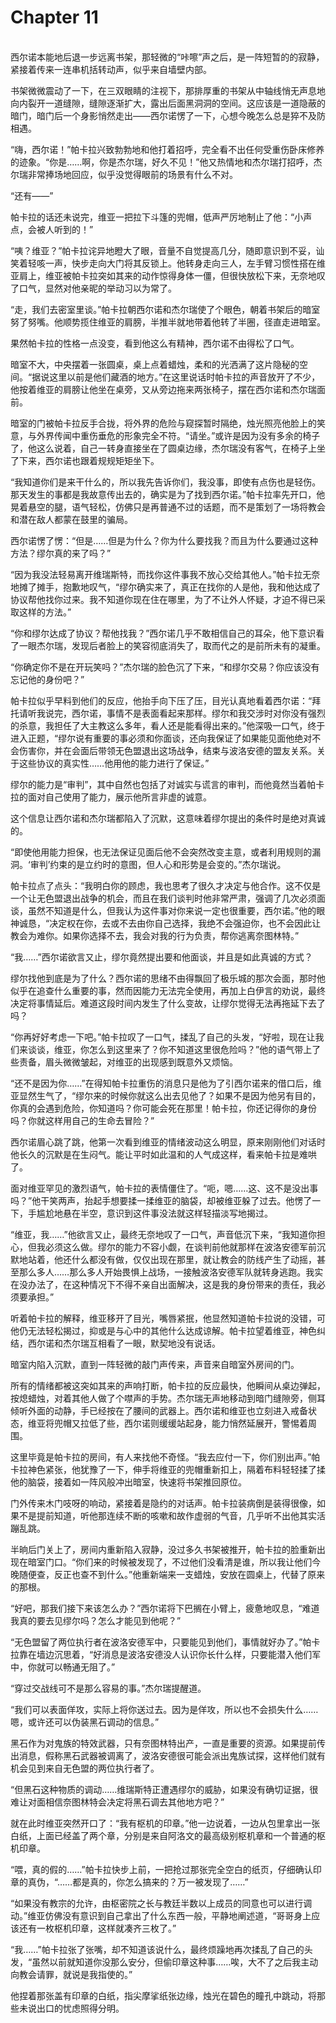 # Chapter 11

<br>
西尔诺本能地后退一步远离书架，那轻微的“咔嚓”声之后，是一阵短暂的的寂静，紧接着传来一连串机括转动声，似乎来自墙壁内部。

书架微微震动了一下，在三双眼睛的注视下，那排厚重的书架从中轴线悄无声息地向内裂开一道缝隙，缝隙逐渐扩大，露出后面黑洞洞的空间。这应该是一道隐蔽的暗门，暗门后一个身影悄然走出——西尔诺愣了一下，心想今晚怎么总是猝不及防相遇。

“嗨，西尔诺！”帕卡拉兴致勃勃地和他打着招呼，完全看不出任何受重伤卧床修养的迹象。“你是……啊，你是杰尔瑞，好久不见！”他又热情地和杰尔瑞打招呼，杰尔瑞非常捧场地回应，似乎没觉得眼前的场景有什么不对。

“还有——”

帕卡拉的话还未说完，维亚一把拉下斗篷的兜帽，低声严厉地制止了他：“小声点，会被人听到的！”

“咦？维亚？”帕卡拉诧异地瞪大了眼，音量不自觉提高几分，随即意识到不妥，讪笑着轻咳一声，快步走向大门将其反锁上。他转身走向三人，左手臂习惯性搭在维亚肩上，维亚被帕卡拉突如其来的动作惊得身体一僵，但很快放松下来，无奈地叹了口气，显然对他亲昵的举动习以为常了。

“走，我们去密室里谈。”帕卡拉朝西尔诺和杰尔瑞使了个眼色，朝着书架后的暗室努了努嘴。他顺势揽住维亚的肩膀，半推半就地带着他转了半圈，径直走进暗室。

果然帕卡拉的性格一点没变，看到他这么有精神，西尔诺不由得松了口气。

暗室不大，中央摆着一张圆桌，桌上点着蜡烛，柔和的光洒满了这片隐秘的空间。“据说这里以前是他们藏酒的地方。”在这里说话时帕卡拉的声音放开了不少，他按着维亚的肩膀让他坐在桌旁，又从旁边拖来两张椅子，摆在西尔诺和杰尔瑞面前。

暗室的门被帕卡拉反手合拢，将外界的危险与窥探暂时隔绝，烛光照亮他脸上的笑意，与外界传闻中重伤垂危的形象完全不符。“请坐。”或许是因为没有多余的椅子了，他这么说着，自己一转身直接坐在了圆桌边缘，杰尔瑞没有客气，在椅子上坐了下来，西尔诺也跟着规规矩矩坐下。

“我知道你们是来干什么的，所以我先告诉你们，我没事，即使有点伤也是轻伤。那天发生的事都是我故意传出去的，确实是为了找到西尔诺。”帕卡拉率先开口，他晃着悬空的腿，语气轻松，仿佛只是再普通不过的话题，而不是策划了一场将教会和潜在敌人都蒙在鼓里的骗局。

西尔诺愣了愣：“但是……但是为什么？你为什么要找我？而且为什么要通过这种方法？缪尔真的来了吗？”

“因为我没法轻易离开维瑞斯特，而找你这件事我不放心交给其他人。”帕卡拉无奈地摊了摊手，抱歉地叹气，“缪尔确实来了，真正在找你的人是他，我和他达成了协议帮他找你过来。我不知道你现在住在哪里，为了不让外人怀疑，才迫不得已采取这样的方法。”

“你和缪尔达成了协议？帮他找我？”西尔诺几乎不敢相信自己的耳朵，他下意识看了一眼杰尔瑞，发现后者脸上的笑容彻底消失了，取而代之的是前所未有的凝重。

“你确定你不是在开玩笑吗？”杰尔瑞的脸色沉了下来，“和缪尔交易？你应该没有忘记他的身份吧？”

帕卡拉似乎早料到他们的反应，他抬手向下压了压，目光认真地看着西尔诺：“拜托请听我说完，西尔诺，事情不是表面看起来那样。缪尔和我交涉时对你没有强烈的杀意，我担任了大主教这么多年，看人还是能看得出来的。”他深吸一口气，终于进入正题，“缪尔说有重要的事必须和你面谈，还向我保证了如果能见面他绝对不会伤害你，并在会面后带领无色盟退出这场战争，结束与波洛安德的盟友关系。关于这些协议的真实性……他用他的能力进行了保证。”

缪尔的能力是“审判”，其中自然也包括了对诚实与谎言的审判，而他竟然当着帕卡拉的面对自己使用了能力，展示他所言非虚的诚意。

这个信息让西尔诺和杰尔瑞都陷入了沉默，这意味着缪尔提出的条件时是绝对真诚的。

“即使他用能力担保，也无法保证见面后他不会突然改变主意，或者利用规则的漏洞。‘审判’约束的是立约时的意图，但人心和形势是会变的。”杰尔瑞说。

帕卡拉点了点头：“我明白你的顾虑，我也思考了很久才决定与他合作。这不仅是一个让无色盟退出战争的机会，而且在我们谈判时他非常严肃，强调了几次必须面谈，虽然不知道是什么，但我认为这件事对你来说一定也很重要，西尔诺。”他的眼神诚恳，“决定权在你，去或不去由你自己选择，我绝不会强迫你，也不会因此让教会为难你。如果你选择不去，我会对我的行为负责，帮你逃离奈图林特。”

“我……”西尔诺欲言又止，缪尔竟然提出要和他面谈，并且是如此真诚的方式？

缪尔找他到底是为了什么？西尔诺的思绪不由得飘回了极乐城的那次会面，那时他似乎在追查什么重要的事，然而因能力无法完全使用，再加上白伊言的劝说，最终决定将事情延后。难道这段时间内发生了什么变故，让缪尔觉得无法再拖延下去了吗？

“你再好好考虑一下吧。”帕卡拉叹了一口气，揉乱了自己的头发，“好啦，现在让我们来谈谈，维亚，你怎么到这里来了？你不知道这里很危险吗？”他的语气带上了些责备，眉头微微皱起，对维亚的出现感到既意外又烦恼。

“还不是因为你……”在得知帕卡拉重伤的消息只是他为了引西尔诺来的借口后，维亚显然生气了，“缪尔来的时候你就这么出去见他了？如果不是因为他另有目的，你真的会遇到危险，你知道吗？你可能会死在那里！帕卡拉，你还记得你的身份吗？你就这样用自己的生命去冒险？”

西尔诺眉心跳了跳，他第一次看到维亚的情绪波动这么明显，原来刚刚他们对话时他长久的沉默是在生闷气。能让平时如此温和的人气成这样，看来帕卡拉是难哄了。

面对维亚罕见的激烈语气，帕卡拉的表情僵住了。“呃，嗯……这、这不是没出事吗？”他干笑两声，抬起手想要揉一揉维亚的脑袋，却被维亚躲了过去。他愣了一下，手尴尬地悬在半空，意识到这件事没法就这样轻描淡写地揭过。

“维亚，我……”他欲言又止，最终无奈地叹了一口气，声音低沉下来，“我知道你担心，但我必须这么做。缪尔的能力不容小觑，在谈判前他就那样在波洛安德军前沉默地站着，他还什么都没有做，仅仅出现在那里，就让教会的防线产生了动摇，甚至那么多人……那么多人开始畏惧上战场，一接触波洛安德军队就转身逃跑。我实在没办法了，在这种情况下不得不亲自出面解决，这是我的身份带来的责任，我必须要承担。”

听着帕卡拉的解释，维亚移开了目光，嘴唇紧抿，他显然知道帕卡拉说的没错，可他仍无法轻松揭过，抑或是与心中的其他什么达成谅解。帕卡拉望着维亚，神色纠结，西尔诺和杰尔瑞互相看了一眼，默契地没有说话。

暗室内陷入沉默，直到一阵轻微的敲门声传来，声音来自暗室外房间的门。

所有的情绪都被这突如其来的声响打断，帕卡拉的反应最快，他瞬间从桌边弹起，按熄蜡烛，对着其他人做了个噤声的手势。杰尔瑞无声地移动到暗门缝隙旁，侧耳倾听外面的动静，手已经按在了腰间的武器上。西尔诺和维亚也立刻进入戒备状态，维亚将兜帽又拉低了些，西尔诺则缓缓站起身，能力悄然延展开，警惕着周围。

这里毕竟是帕卡拉的房间，有人来找他不奇怪。“我去应付一下，你们别出声。”帕卡拉神色紧张，他犹豫了一下，伸手将维亚的兜帽重新扣上，隔着布料轻轻揉了揉他的脑袋，接着如一阵风般冲出暗室，快速将书架推回原位。

门外传来木门吱呀的响动，紧接着是隐约的对话声。帕卡拉装病倒是装得很像，如果不是提前知道，听他那连续不断的咳嗽和故作虚弱的气音，几乎听不出他其实活蹦乱跳。

半晌后门关上了，房间内重新陷入寂静，没过多久书架被推开，帕卡拉的脸重新出现在暗室门口。“你们来的时候被发现了，不过他们没看清是谁，所以我让他们今晚随便查，反正也查不到什么。”他重新端来一支蜡烛，安放在圆桌上，代替了原来的那根。

“好吧，那我们接下来该怎么办？”西尔诺将下巴搁在小臂上，疲惫地叹息，“难道我真的要去见缪尔吗？怎么才能见到他呢？”

“无色盟留了两位执行者在波洛安德军中，只要能见到他们，事情就好办了。”帕卡拉靠在墙边沉思着，“好消息是波洛安德没人认识你长什么样，只要能潜入他们军中，你就可以畅通无阻了。”

“穿过交战线可不是那么容易的事。”杰尔瑞提醒道。

“我们可以表面佯攻，实际上将你送过去。因为是佯攻，所以也不会损失什么……嗯，或许还可以伪装黑石调动的信息。”

黑石作为对鬼族的特效武器，只有奈图林特出产，一直是重要的资源。如果提前传出消息，假称黑石武器被调离了，波洛安德很可能会派出鬼族试探，这样他们就有机会见到来自无色盟的两位执行者了。

“但黑石这种物质的调动……维瑞斯特正遭遇缪尔的威胁，如果没有确切证据，很难让对面相信奈图林特会决定将黑石调去其他地方吧？”

就在此时维亚突然开口了：“我有枢机的印章。”他一边说着，一边从包里拿出一张白纸，上面已经盖了两个章，分别是来自阿洛文的最高级别枢机章和一个普通的枢机印章。

“喂，真的假的……”帕卡拉快步上前，一把抢过那张完全空白的纸页，仔细确认印章的真伪，“……都是真的，你怎么搞来的？万一被发现了……”

“如果没有教宗的允许，由枢密院之长与教廷半数以上成员的同意也可以进行调动。”维亚仿佛没有意识到自己拿出了什么东西一般，平静地阐述道，“哥哥身上应该还有一枚枢机印章，这样就凑齐三枚了。”

“我……”帕卡拉张了张嘴，却不知道该说什么，最终烦躁地再次揉乱了自己的头发，“虽然以前就知道你没那么安分，但偷印章这种事……唉，大不了之后我主动向教会请罪，就说是我指使的。”

他捏着那张盖有印章的白纸，指尖摩挲纸张边缘，烛光在碧色的瞳孔中跳动，将那些未说出口的忧虑照得分明。

